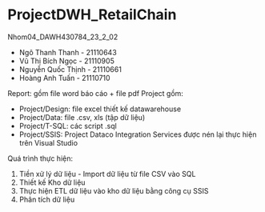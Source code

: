 # ProjectDWH_RetailChain
Nhom04_DAWH430784_23_2_02
- Ngô Thanh Thanh - 21110643
- Vũ Thị Bích Ngọc - 21110905
- Nguyễn Quốc Thịnh - 21110661
- Hoàng Anh Tuấn - 21110710
  
Report: gồm file word báo cáo + file pdf
Project gồm:
+ Project/Design: file excel thiết kế datawarehouse
+ Project/Data: file .csv, xls (tập dữ liệu)
+ Project/T-SQL: các script .sql
+ Project/SSIS: Project Dataco Integration Services được nén lại thực hiện trên Visual Studio

Quá trình thực hiện:
1. Tiền xử lý dữ liệu - Import dữ liệu từ file CSV vào SQL
2. Thiết kế Kho dữ liệu
3. Thực hiện ETL dữ liệu vào kho dữ liệu bằng công cụ SSIS
4. Phân tích dữ liệu
